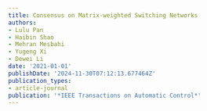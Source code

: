 ```yaml
---
title: Consensus on Matrix-weighted Switching Networks
authors:
- Lulu Pan
- Haibin Shao
- Mehran Mesbahi
- Yugeng Xi
- Dewei Li
date: '2021-01-01'
publishDate: '2024-11-30T07:12:13.677464Z'
publication_types:
- article-journal
publication: '*IEEE Transactions on Automatic Control*'
---
```

